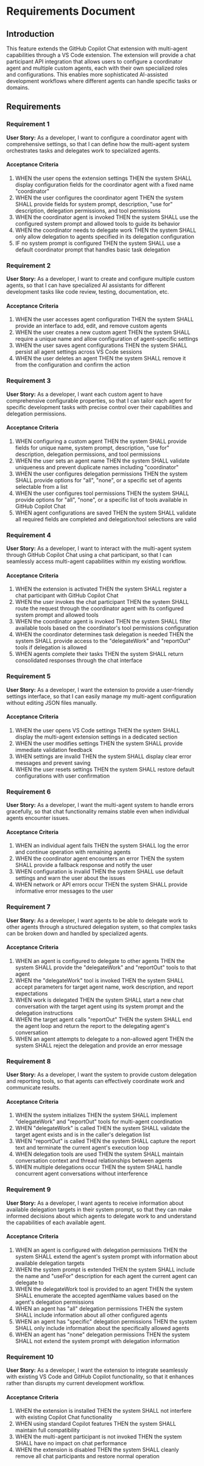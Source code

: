 # Requirements Document

## Introduction

This feature extends the GitHub Copilot Chat extension with multi-agent capabilities through a VS Code extension. The extension will provide a chat participant API integration that allows users to configure a coordinator agent and multiple custom agents, each with their own specialized roles and configurations. This enables more sophisticated AI-assisted development workflows where different agents can handle specific tasks or domains.

## Requirements

### Requirement 1

**User Story:** As a developer, I want to configure a coordinator agent with comprehensive settings, so that I can define how the multi-agent system orchestrates tasks and delegates work to specialized agents.

#### Acceptance Criteria

1. WHEN the user opens the extension settings THEN the system SHALL display configuration fields for the coordinator agent with a fixed name "coordinator"
2. WHEN the user configures the coordinator agent THEN the system SHALL provide fields for system prompt, description, "use for" description, delegation permissions, and tool permissions
3. WHEN the coordinator agent is invoked THEN the system SHALL use the configured system prompt and allowed tools to guide its behavior
4. WHEN the coordinator needs to delegate work THEN the system SHALL only allow delegation to agents specified in its delegation configuration
5. IF no system prompt is configured THEN the system SHALL use a default coordinator prompt that handles basic task delegation

### Requirement 2

**User Story:** As a developer, I want to create and configure multiple custom agents, so that I can have specialized AI assistants for different development tasks like code review, testing, documentation, etc.

#### Acceptance Criteria

1. WHEN the user accesses agent configuration THEN the system SHALL provide an interface to add, edit, and remove custom agents
2. WHEN the user creates a new custom agent THEN the system SHALL require a unique name and allow configuration of agent-specific settings
3. WHEN the user saves agent configurations THEN the system SHALL persist all agent settings across VS Code sessions
4. WHEN the user deletes an agent THEN the system SHALL remove it from the configuration and confirm the action

### Requirement 3

**User Story:** As a developer, I want each custom agent to have comprehensive configurable properties, so that I can tailor each agent for specific development tasks with precise control over their capabilities and delegation permissions.

#### Acceptance Criteria

1. WHEN configuring a custom agent THEN the system SHALL provide fields for unique name, system prompt, description, "use for" description, delegation permissions, and tool permissions
2. WHEN the user sets an agent name THEN the system SHALL validate uniqueness and prevent duplicate names including "coordinator"
3. WHEN the user configures delegation permissions THEN the system SHALL provide options for "all", "none", or a specific set of agents selectable from a list
4. WHEN the user configures tool permissions THEN the system SHALL provide options for "all", "none", or a specific list of tools available in GitHub Copilot Chat
5. WHEN agent configurations are saved THEN the system SHALL validate all required fields are completed and delegation/tool selections are valid

### Requirement 4

**User Story:** As a developer, I want to interact with the multi-agent system through GitHub Copilot Chat using a chat participant, so that I can seamlessly access multi-agent capabilities within my existing workflow.

#### Acceptance Criteria

1. WHEN the extension is activated THEN the system SHALL register a chat participant with GitHub Copilot Chat
2. WHEN the user invokes the chat participant THEN the system SHALL route the request through the coordinator agent with its configured system prompt and allowed tools
3. WHEN the coordinator agent is invoked THEN the system SHALL filter available tools based on the coordinator's tool permissions configuration
4. WHEN the coordinator determines task delegation is needed THEN the system SHALL provide access to the "delegateWork" and "reportOut" tools if delegation is allowed
5. WHEN agents complete their tasks THEN the system SHALL return consolidated responses through the chat interface

### Requirement 5

**User Story:** As a developer, I want the extension to provide a user-friendly settings interface, so that I can easily manage my multi-agent configuration without editing JSON files manually.

#### Acceptance Criteria

1. WHEN the user opens VS Code settings THEN the system SHALL display the multi-agent extension settings in a dedicated section
2. WHEN the user modifies settings THEN the system SHALL provide immediate validation feedback
3. WHEN settings are invalid THEN the system SHALL display clear error messages and prevent saving
4. WHEN the user resets settings THEN the system SHALL restore default configurations with user confirmation

### Requirement 6

**User Story:** As a developer, I want the multi-agent system to handle errors gracefully, so that chat functionality remains stable even when individual agents encounter issues.

#### Acceptance Criteria

1. WHEN an individual agent fails THEN the system SHALL log the error and continue operation with remaining agents
2. WHEN the coordinator agent encounters an error THEN the system SHALL provide a fallback response and notify the user
3. WHEN configuration is invalid THEN the system SHALL use default settings and warn the user about the issues
4. WHEN network or API errors occur THEN the system SHALL provide informative error messages to the user

### Requirement 7

**User Story:** As a developer, I want agents to be able to delegate work to other agents through a structured delegation system, so that complex tasks can be broken down and handled by specialized agents.

#### Acceptance Criteria

1. WHEN an agent is configured to delegate to other agents THEN the system SHALL provide the "delegateWork" and "reportOut" tools to that agent
2. WHEN the "delegateWork" tool is invoked THEN the system SHALL accept parameters for target agent name, work description, and report expectations
3. WHEN work is delegated THEN the system SHALL start a new chat conversation with the target agent using its system prompt and the delegation instructions
4. WHEN the target agent calls "reportOut" THEN the system SHALL end the agent loop and return the report to the delegating agent's conversation
5. WHEN an agent attempts to delegate to a non-allowed agent THEN the system SHALL reject the delegation and provide an error message

### Requirement 8

**User Story:** As a developer, I want the system to provide custom delegation and reporting tools, so that agents can effectively coordinate work and communicate results.

#### Acceptance Criteria

1. WHEN the system initializes THEN the system SHALL implement "delegateWork" and "reportOut" tools for multi-agent coordination
2. WHEN "delegateWork" is called THEN the system SHALL validate the target agent exists and is in the caller's delegation list
3. WHEN "reportOut" is called THEN the system SHALL capture the report text and terminate the current agent's execution loop
4. WHEN delegation tools are used THEN the system SHALL maintain conversation context and thread relationships between agents
5. WHEN multiple delegations occur THEN the system SHALL handle concurrent agent conversations without interference

### Requirement 9

**User Story:** As a developer, I want agents to receive information about available delegation targets in their system prompt, so that they can make informed decisions about which agents to delegate work to and understand the capabilities of each available agent.

#### Acceptance Criteria

1. WHEN an agent is configured with delegation permissions THEN the system SHALL extend the agent's system prompt with information about available delegation targets
2. WHEN the system prompt is extended THEN the system SHALL include the name and "useFor" description for each agent the current agent can delegate to
3. WHEN the delegateWork tool is provided to an agent THEN the system SHALL enumerate the accepted agentName values based on the agent's delegation permissions
4. WHEN an agent has "all" delegation permissions THEN the system SHALL include information about all other configured agents
5. WHEN an agent has "specific" delegation permissions THEN the system SHALL only include information about the specifically allowed agents
6. WHEN an agent has "none" delegation permissions THEN the system SHALL not extend the system prompt with delegation information

### Requirement 10

**User Story:** As a developer, I want the extension to integrate seamlessly with existing VS Code and GitHub Copilot functionality, so that it enhances rather than disrupts my current development workflow.

#### Acceptance Criteria

1. WHEN the extension is installed THEN the system SHALL not interfere with existing Copilot Chat functionality
2. WHEN using standard Copilot features THEN the system SHALL maintain full compatibility
3. WHEN the multi-agent participant is not invoked THEN the system SHALL have no impact on chat performance
4. WHEN the extension is disabled THEN the system SHALL cleanly remove all chat participants and restore normal operation